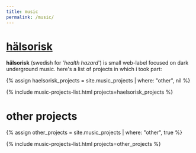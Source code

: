 ```yaml
---
title: music
permalink: /music/
---
```


# [hälsorisk][1]

**hälsorisk** (swedish for '*health hazard*') is small web-label focused on dark
underground music.
here's a list of projects in which i took part:

{% assign haelsorisk_projects = site.music_projects | where: "other", nil %}

<div class="haelsorisk-projects-list">
{% include music-projects-list.html projects=haelsorisk_projects %}
</div>

[1]:/haelsorisk

# other projects

{% assign other_projects = site.music_projects | where: "other", true %}

<div class="other-projects-list">
{% include music-projects-list.html projects=other_projects %}
</div>
